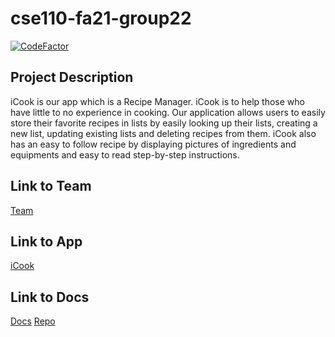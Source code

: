 # cse110-fa21-group22
[![CodeFactor](https://www.codefactor.io/repository/github/cse110-fa21-group22/cse110-fa21-group22/badge)](https://www.codefactor.io/repository/github/cse110-fa21-group22/cse110-fa21-group22)
## Project Description

iCook is our app which is a Recipe Manager. iCook is to help those who have little to no experience in cooking. Our application allows users to easily store their favorite recipes in lists by easily looking up their lists, creating a new list, updating existing lists and deleting recipes from them. iCook also has an easy to follow recipe by displaying pictures of ingredients and equipments and easy to read step-by-step instructions.

## Link to Team

[Team](./admin/team.md)

## Link to App

[iCook](https://icookfood.netlify.app/webpages/home.html)

## Link to Docs

[Docs](https://demyinn00.github.io/group22xjsdocs/)
[Repo](https://github.com/demyinn00/group22xjsdocs)
